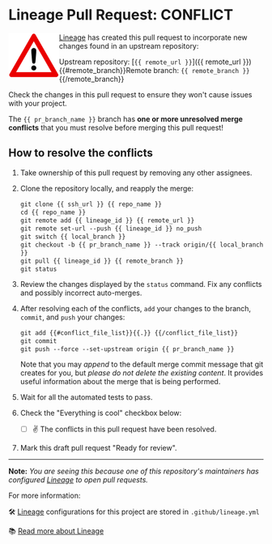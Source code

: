 # Lineage Pull Request: CONFLICT #

<img align="left" width="100" src="https://raw.githubusercontent.com/cisagov/action-lineage/develop/src/achtung.gif">

[Lineage] has created this pull request to incorporate new changes found in an
upstream repository:

Upstream repository: [`{{ remote_url }}`]({{ remote_url }})
{{#remote_branch}}Remote branch: `{{ remote_branch }}`{{/remote_branch}}

Check the changes in this pull request to ensure they won't cause issues with
your project.

The `{{ pr_branch_name }}` branch has **one or more unresolved merge conflicts**
that you must resolve before merging this pull request!

## How to resolve the conflicts ##

1. Take ownership of this pull request by removing any other assignees.

1. Clone the repository locally, and reapply the merge:

    ```console
    git clone {{ ssh_url }} {{ repo_name }}
    cd {{ repo_name }}
    git remote add {{ lineage_id }} {{ remote_url }}
    git remote set-url --push {{ lineage_id }} no_push
    git switch {{ local_branch }}
    git checkout -b {{ pr_branch_name }} --track origin/{{ local_branch }}
    git pull {{ lineage_id }} {{ remote_branch }}
    git status
    ```

1. Review the changes displayed by the `status` command.  Fix any conflicts and
   possibly incorrect auto-merges.

1. After resolving each of the conflicts, `add` your changes to the
   branch, `commit`, and `push` your changes:

    ```console
    git add {{#conflict_file_list}}{{.}} {{/conflict_file_list}}
    git commit
    git push --force --set-upstream origin {{ pr_branch_name }}
    ```

    Note that you may _append_ to the default merge commit message
    that git creates for you, but *please do not delete the existing
    content*.  It provides useful information about the merge that is
    being performed.

1. Wait for all the automated tests to pass.

1. Check the "Everything is cool" checkbox below:

    - [ ] ✌️ The conflicts in this pull request have been resolved.

1. Mark this draft pull request "Ready for review".

------------

**Note:** *You are seeing this because one of this repository's maintainers has
configured [Lineage] to open pull requests.*

For more information:

🛠 [Lineage] configurations for this project are stored in `.github/lineage.yml`

📚 [Read more about Lineage][Lineage]

[//]: # ({{ metadata }})
[Lineage]: https://github.com/cisagov/action-lineage/ "Lineage GitHub Action"
